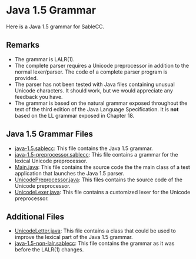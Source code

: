 ---
---
# Java 1.5 Grammar

Here is a Java 1.5 grammar for SableCC.

## Remarks

* The grammar is LALR(1).
* The complete parser requires a Unicode preprocessor in addition to the normal lexer/parser. The code of a complete parser program is provided.
* The parser has not been tested with Java files containing unusual Unicode characters. It should work, but we would appreciate any feedback you have.
* The grammar is based on the natural grammar exposed throughout the text of the third edition of the Java Language Specification. It is **not** based on the LL grammar exposed in Chapter 18.

## Java 1.5 Grammar Files

* [java-1.5.sablecc](java-1.5.sablecc): This file contains the Java 1.5 grammar.
* [java-1.5-preprocessor.sablecc](java-1.5-preprocessor.sablecc): This file contains a grammar for the lexical Unicode preprocessor.
* [Main.java](Main.java): This file contains the source code the the main class of a test application that launches the Java 1.5 parser.
* [UnicodePreprocessor.java](UnicodePreprocessor.java): This files contains the source code of the Unicode preprocessor.
* [UnicodeLexer.java](UnicodeLexer.java): This file contains a customized lexer for the Unicode preprocessor.

## Additional Files

* [UnicodeLetter.java](UnicodeLetter.java): This file contains a class that could be used to improve the lexical part of the Java 1.5 grammar.
* [java-1.5-non-lalr.sablecc](java-1.5-non-lalr.sablecc): This file contains the grammar as it was before the LALR(1) changes.

